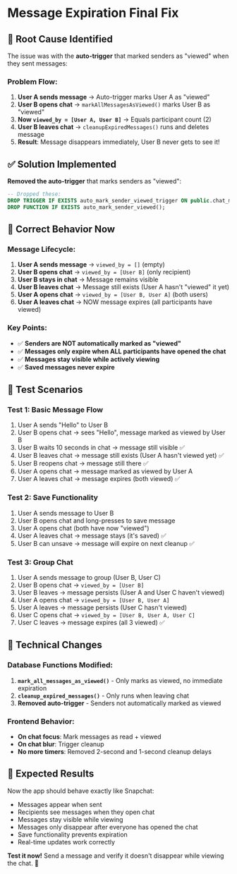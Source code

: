 # Message Expiration Final Fix

## 🐛 Root Cause Identified

The issue was with the **auto-trigger** that marked senders as "viewed" when they sent messages:

### Problem Flow:
1. **User A sends message** → Auto-trigger marks User A as "viewed" 
2. **User B opens chat** → `markAllMessagesAsViewed()` marks User B as "viewed"
3. **Now `viewed_by = [User A, User B]`** → Equals participant count (2)
4. **User B leaves chat** → `cleanupExpiredMessages()` runs and deletes message
5. **Result**: Message disappears immediately, User B never gets to see it!

## ✅ Solution Implemented

**Removed the auto-trigger** that marks senders as "viewed":
```sql
-- Dropped these:
DROP TRIGGER IF EXISTS auto_mark_sender_viewed_trigger ON public.chat_messages;
DROP FUNCTION IF EXISTS auto_mark_sender_viewed();
```

## 🎯 Correct Behavior Now

### Message Lifecycle:
1. **User A sends message** → `viewed_by = []` (empty)
2. **User B opens chat** → `viewed_by = [User B]` (only recipient)
3. **User B stays in chat** → Message remains visible
4. **User B leaves chat** → Message still exists (User A hasn't "viewed" it yet)
5. **User A opens chat** → `viewed_by = [User B, User A]` (both users)
6. **User A leaves chat** → NOW message expires (all participants have viewed)

### Key Points:
- ✅ **Senders are NOT automatically marked as "viewed"**
- ✅ **Messages only expire when ALL participants have opened the chat**
- ✅ **Messages stay visible while actively viewing**
- ✅ **Saved messages never expire**

## 🧪 Test Scenarios

### Test 1: Basic Message Flow
1. User A sends "Hello" to User B
2. User B opens chat → sees "Hello", message marked as viewed by User B
3. User B waits 10 seconds in chat → message still visible ✅
4. User B leaves chat → message still exists (User A hasn't viewed yet) ✅
5. User B reopens chat → message still there ✅
6. User A opens chat → message marked as viewed by User A
7. User A leaves chat → message expires (both viewed) ✅

### Test 2: Save Functionality
1. User A sends message to User B
2. User B opens chat and long-presses to save message
3. User A opens chat (both have now "viewed")
4. User A leaves chat → message stays (it's saved) ✅
5. User B can unsave → message will expire on next cleanup ✅

### Test 3: Group Chat
1. User A sends message to group (User B, User C)
2. User B opens chat → `viewed_by = [User B]`
3. User B leaves → message persists (User A and User C haven't viewed)
4. User A opens chat → `viewed_by = [User B, User A]`
5. User A leaves → message persists (User C hasn't viewed)
6. User C opens chat → `viewed_by = [User B, User A, User C]`
7. User C leaves → message expires (all 3 viewed) ✅

## 🔧 Technical Changes

### Database Functions Modified:
1. **`mark_all_messages_as_viewed()`** - Only marks as viewed, no immediate expiration
2. **`cleanup_expired_messages()`** - Only runs when leaving chat
3. **Removed auto-trigger** - Senders not automatically marked as viewed

### Frontend Behavior:
- **On chat focus**: Mark messages as read + viewed
- **On chat blur**: Trigger cleanup
- **No more timers**: Removed 2-second and 1-second cleanup delays

## 🎉 Expected Results

Now the app should behave exactly like Snapchat:
- Messages appear when sent
- Recipients see messages when they open chat
- Messages stay visible while viewing
- Messages only disappear after everyone has opened the chat
- Save functionality prevents expiration
- Real-time updates work correctly

**Test it now!** Send a message and verify it doesn't disappear while viewing the chat. 🚀 